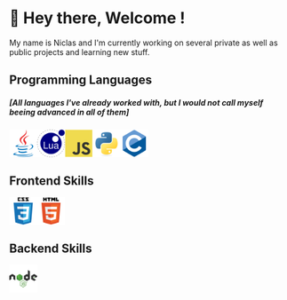 # 👋 Hey there, Welcome !

My name is Niclas and I'm currently working on several private as well as public projects and learning new stuff.


## Programming Languages 
##### [All languages I've already worked with, but I would not call myself beeing advanced in all of them]
<div style="display: flex;">
  <img src="https://raw.githubusercontent.com/devicons/devicon/ca28c779441053191ff11710fe24a9e6c23690d6/icons/java/java-original.svg" alt="java" height="50" width="50" />
  <img src="https://raw.githubusercontent.com/devicons/devicon/ca28c779441053191ff11710fe24a9e6c23690d6/icons/lua/lua-original.svg" alt="lua" height="50" width="50" />  
  <img src="https://raw.githubusercontent.com/devicons/devicon/ca28c779441053191ff11710fe24a9e6c23690d6/icons/javascript/javascript-original.svg" alt="javascript" height="50" width="50" />  
  <img src="https://raw.githubusercontent.com/devicons/devicon/ca28c779441053191ff11710fe24a9e6c23690d6/icons/python/python-original.svg" alt="python" height="50" width="50" />  
  <img src="https://raw.githubusercontent.com/devicons/devicon/ca28c779441053191ff11710fe24a9e6c23690d6/icons/c/c-original.svg" alt="c" height="50" width="50" />  
</div>


## Frontend Skills

<div style="display: flex;">
  <img src="https://raw.githubusercontent.com/devicons/devicon/master/icons/css3/css3-original-wordmark.svg" alt="css3" height="50" width="50" />
  <img src="https://raw.githubusercontent.com/devicons/devicon/master/icons/html5/html5-original-wordmark.svg" alt="html5" height="50" width="50" />  
</div>


## Backend Skills
<div style="display: flex;">
  <img src="https://raw.githubusercontent.com/devicons/devicon/ca28c779441053191ff11710fe24a9e6c23690d6/icons/nodejs/nodejs-original-wordmark.svg" alt="nodejs" height="50" width="50" />
</div>
